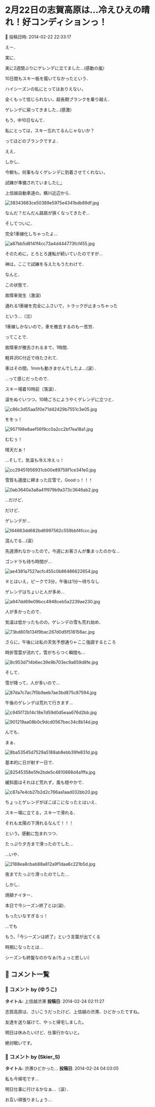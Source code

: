 # 2月22日の志賀高原は…冷えひえの晴れ！好コンディションっ！

📅 投稿日時: 2014-02-22 22:33:17

えー．





実に．


実に2週間ぶりにゲレンデに立てました…(感動の嵐） 





10日間もスキー板を履いてなかったという．


ハイシーズンの私にとってはありえない，


全くもって信じられない，超長期ブランクを乗り越え．


ゲレンデに戻ってきました…(感激）





もう，中10日なんて．


私にとっては，スキー忘れてるんじゃないか？


ってほどのブランクですよ．


ええ．





しかし．


今朝も，何事もなくゲレンデに到着させてくれない，


試練が準備されていました(;_;





上信越自動車道の，横川近辺から．




![38343683ce50389e5975e4341bdb89df.jpg](images/38343683ce50389e5975e4341bdb89df.jpg)




なんだ？だんだん路肩が狭くなってきたぞ…





そしてついに．


完全1車線化しちゃったよ…




![a87bb5d8141f4cc73a4d444773fcf455.jpg](images/a87bb5d8141f4cc73a4d444773fcf455.jpg)




そのために，とろとろ運転が続いていたのですが…


神は，ここで試練を与えたもうたわけで．


なんと．


この状態で．


故障車発生（激涙)


通れる1車線を完全にふさいで，トラックが止まっちゃった


という…（泣）


1車線しかないので，車を撤去するのも一苦労．





ってことで．


故障車が撤去されるまで，1時間．


軽井沢IC付近で待たされて．


車はその間，1mmも動きませんでしたよ…(涙）．





…って感じだったので．


スキー場着10時前（落涙）．





涙をぬぐいつつ，10時ごろにようやくゲレンデに立つと．




![c86c3d55aa5f0e71d42429b7551c3e05.jpg](images/c86c3d55aa5f0e71d42429b7551c3e05.jpg)




ををっ！




![957198e8aef56f9cc0a2cc2bf7ea18a1.jpg](images/957198e8aef56f9cc0a2cc2bf7ea18a1.jpg)




むむぅ！


晴天だぁ！


…そして，気温も冷え冷えっ！




![cc29451956931cb00e89758f1ce341e0.jpg](images/cc29451956931cb00e89758f1ce341e0.jpg)




雪質も適度に締まった圧雪で，Goodっ！！！




![0ab3640a3a8a41f979b9a373c3646ab2.jpg](images/0ab3640a3a8a41f979b9a373c3646ab2.jpg)







…だけど．


だけど．


ゲレンデが…




![f44663dd682bd6997562c559bbf4fccc.jpg](images/f44663dd682bd6997562c559bbf4fccc.jpg)




混んでる…(涙）


先週滑れなかったので，今週にお客さんが集まったのかな…


ゴンドラも待ち時間が…




![ae4381a7527acfc455c0b86486622654.jpg](images/ae4381a7527acfc455c0b86486622654.jpg)




＃とはいえ，ピークで3分，午後は1分～待ちなし





ゲレンデはちょいと人が多め…




![a947dd69e09bcc4948ceb5a2239ae230.jpg](images/a947dd69e09bcc4948ceb5a2239ae230.jpg)







人が多かったので．


気温は低かったものの，ゲレンデの雪も荒れ始め．




![73bd801b134f9bac267d0d5f518156ac.jpg](images/73bd801b134f9bac267d0d5f518156ac.jpg)




さらに，午後には私の天気予想通り←ここ強調するところ


時折雪雲が流れて，雪がちらつく瞬間も…




![8c953d714b6ec39e9b703ec9a859d8fe.jpg](images/8c953d714b6ec39e9b703ec9a859d8fe.jpg)




そして．


雪が降って，人が多いので…




![87da7c7ac7f5b9aeb7ae3bd875c87594.jpg](images/87da7c7ac7f5b9aeb7ae3bd875c87594.jpg)




午後のゲレンデは荒れて行きます…




![c945f72b14c18e7d59d0d5eaa676d2bb.jpg](images/c945f72b14c18e7d59d0d5eaa676d2bb.jpg)









![901219aa08b0c9dcd0567bec34c8b14d.jpg](images/901219aa08b0c9dcd0567bec34c8b14d.jpg)







んでも．


まぁ．




![8ba53545d7529a5188ab8ebb39fe831d.jpg](images/8ba53545d7529a5188ab8ebb39fe831d.jpg)




基本的に日が射す一日で．




![82545358e5fe2bde5c4810868d4a1ffa.jpg](images/82545358e5fe2bde5c4810868d4a1ffa.jpg)




緩斜面はそれほど荒れず，風も穏やかで．




![c87a7e4cb27b2d2c766aa1aad032bb20.jpg](images/c87a7e4cb27b2d2c766aa1aad032bb20.jpg)




ちょっとゲレンデがぼこぼこになったとはいえ．


スキー場に立てる，スキーで滑れる．


それも太陽の下滑れるなんて！！！


という，感動に包まれつつ．


たっぷり夕方まで滑ったのでした…





…いや．




![2188ea8cbab88a812a9f1daa6c221b5d.jpg](images/2188ea8cbab88a812a9f1daa6c221b5d.jpg)




夜までたっぷり滑ったのでした…





しかし．


焼額ナイター．


本日で今シーズン終了とは(涙)．


もったいなすぎるっ！


…でも


もう，「今シーズンは終了」という言葉が出てくる


時期になったとは…


シーズンも終盤なのかなぁ(ちょっと悲しい）

## 💬 コメント一覧

### 💬 コメント by (ゆうこ)
**タイトル**: 上信越渋滞
**投稿日**: 2014-02-24 02:11:27

志賀高原は、さいこうだったけど、上信越の渋滞、ひどかったですね。

友達を送り届けて、やっと帰宅しました。

明日は休みたいけど、仕事行かないと。

絶対眠いです。

### 💬 コメント by (Skier_S)
**タイトル**: 渋滞ひどかった…
**投稿日**: 2014-02-24 04:03:05

私も今帰宅です…

明日仕事に行けるかなぁ…（涙）．

お互い頑張りましょう…

